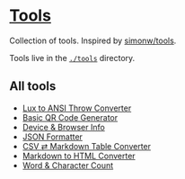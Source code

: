 # [Tools](https://tools.dave.engineer/)

Collection of tools. Inspired by [simonw/tools](https://github.com/simonw/tools).

Tools live in the [`./tools`](./tools) directory.

## All tools

- [Lux to ANSI Throw Converter](https://tools.dave.engineer/tools/lux-to-ansi-throw)
- [Basic QR Code Generator](https://tools.dave.engineer/tools/basic-qr-code)
- [Device & Browser Info](https://tools.dave.engineer/tools/device-browser-info)
- [JSON Formatter](https://tools.dave.engineer/tools/json-formatter)
- [CSV ⇄ Markdown Table Converter](https://tools.dave.engineer/tools/csv-markdown-table)
- [Markdown to HTML Converter](https://tools.dave.engineer/tools/markdown-to-html)
- [Word & Character Count](https://tools.dave.engineer/tools/word-character-count)
